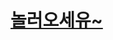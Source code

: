 <!-- <div align=center>
   <img src="https://github.com/SH1NJ00NSE0/SH1NJ00NSE0/blob/master/%EA%B9%83%ED%97%88%EB%B8%8C%EB%A6%AC%EB%93%9C%EB%AF%B8%EC%B0%90%EC%B0%90%EC%B5%9C%EC%A2%85.png?raw=true" width="1200">
</div>
 ![](profile-3d-contrib/profile-night-rainbow.svg) -->
 
# [놀러오세유~](https://www.behance.net/66c34071)
